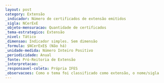 ```yaml
---
layout: post
category: Extensão
_indicador: Número de certificados de extensão emitidos
_sigla: NCerExE    
_objeto-mensuracao: Quantidade de certificados
_tema-estrategico: Extensão
_nivel: Tático
_dimensao: Indicador simples. Sem dimensão
_formula: $NCerExE$ (Não há)
_unidade-medida: Número Inteiro Positivo
_periodicidade: Anual
_fonte: Pró-Reitoria de Extensão
_interpretacao: _
_responsavel-coleta: Própria IFES
_observacoes: Como o tema foi classificado como extensão, o nome/sigla deveria indicar o tipo de certificado.
---
```







